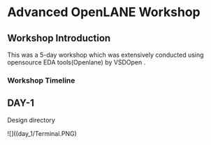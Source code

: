 # Advanced OpenLANE Workshop

## Workshop Introduction
This was a 5-day workshop which was extensively conducted using opensource EDA tools(Openlane) by VSDOpen .

### Workshop Timeline






## DAY-1

Design directory

 ![]((day_1/Terminal.PNG)


